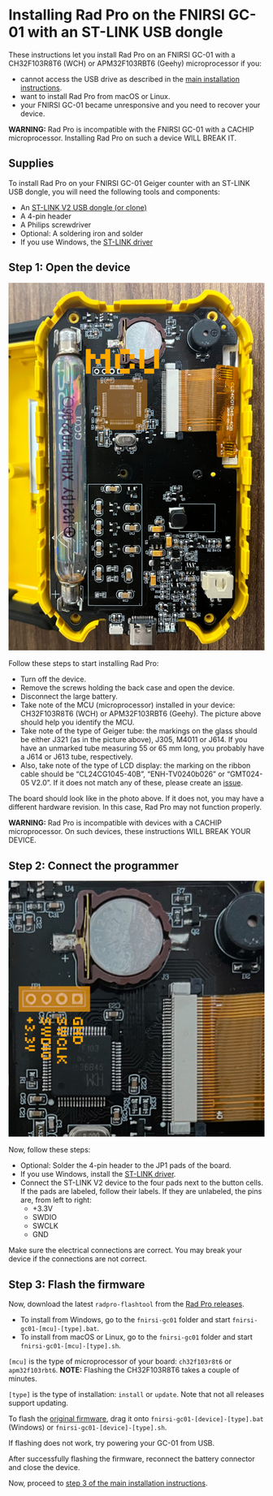 # Installing Rad Pro on the FNIRSI GC-01 with an ST-LINK USB dongle

These instructions let you install Rad Pro on an FNIRSI GC-01 with a CH32F103R8T6 (WCH) or APM32F103RBT6 (Geehy) microprocessor if you:

* cannot access the USB drive as described in the [main installation instructions](install.md).
* want to install Rad Pro from macOS or Linux.
* your FNIRSI GC-01 became unresponsive and you need to recover your device.

**WARNING:** Rad Pro is incompatible with the FNIRSI GC-01 with a CACHIP microprocessor. Installing Rad Pro on such a device WILL BREAK IT.

## Supplies

To install Rad Pro on your FNIRSI GC-01 Geiger counter with an ST-LINK USB dongle, you will need the following tools and components:

* An [ST-LINK V2 USB dongle (or clone)](https://www.amazon.com/s?k=st-link+v2)
* A 4-pin header
* A Philips screwdriver
* Optional: A soldering iron and solder
* If you use Windows, the [ST-LINK driver](https://www.st.com/en/development-tools/stsw-link009.html)

## Step 1: Open the device

![FNIRSI GC-01 circuit board types](img/gc-01-board-type.jpg)

Follow these steps to start installing Rad Pro:

* Turn off the device.
* Remove the screws holding the back case and open the device.
* Disconnect the large battery.
* Take note of the MCU (microprocessor) installed in your device: CH32F103R8T6 (WCH) or APM32F103RBT6 (Geehy). The picture above should help you identify the MCU.
* Take note of the type of Geiger tube: the markings on the glass should be either J321 (as in the picture above), J305, M4011 or J614. If you have an unmarked tube measuring 55 or 65 mm long, you probably have a J614 or J613 tube, respectively.
* Also, take note of the type of LCD display: the marking on the ribbon cable should be “CL24CG1045-40B”, “ENH-TV0240b026” or “GMT024-05 V2.0”. If it does not match any of these, please create an [issue](https://github.com/Gissio/radpro/issues).

The board should look like in the photo above. If it does not, you may have a different hardware revision. In this case, Rad Pro may not function properly.

**WARNING:** Rad Pro is incompatible with devices with a CACHIP microprocessor. On such devices, these instructions WILL BREAK YOUR DEVICE.

## Step 2: Connect the programmer

![Bosean FS-600 connectors](img/gc-01-swd.jpg)

Now, follow these steps:

* Optional: Solder the 4-pin header to the JP1 pads of the board.
* If you use Windows, install the [ST-LINK driver](https://www.st.com/en/development-tools/stsw-link009.html).
* Connect the ST-LINK V2 device to the four pads next to the button cells. If the pads are labeled, follow their labels. If they are unlabeled, the pins are, from left to right:
  * +3.3V
  * SWDIO
  * SWCLK
  * GND

Make sure the electrical connections are correct. You may break your device if the connections are not correct.

## Step 3: Flash the firmware

Now, download the latest `radpro-flashtool` from the [Rad Pro releases](https://github.com/Gissio/radpro/releases).

* To install from Windows, go to the `fnirsi-gc01` folder and start `fnirsi-gc01-[mcu]-[type].bat`.
* To install from macOS or Linux, go to the `fnirsi-gc01` folder and start `fnirsi-gc01-[mcu]-[type].sh`.

`[mcu]` is the type of microprocessor of your board: `ch32f103r8t6` or `apm32f103rbt6`. **NOTE:** Flashing the CH32F103R8T6 takes a couple of minutes.

`[type]` is the type of installation: `install` or `update`. Note that not all releases support updating.

To flash the [original firmware](firmware), drag it onto `fnirsi-gc01-[device]-[type].bat` (Windows) or `fnirsi-gc01-[device]-[type].sh`.

If flashing does not work, try powering your GC-01 from USB.

After successfully flashing the firmware, reconnect the battery connector and close the device.

Now, proceed to [step 3 of the main installation instructions](install.md#step-3-configure-your-device).
